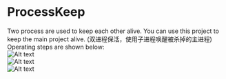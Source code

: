 # ProcessKeep
Two process are used to keep each other alive. You can use this project to keep the main project alive. (双进程保活，使用子进程唤醒被杀掉的主进程)  
Operating steps are shown below:  
![Alt text](https://github.com/xuningjack/ProcessKeep/raw/master/app/images/1.jpg)  
![Alt text](https://github.com/xuningjack/ProcessKeep/raw/master/app/images/2.jpg)  
![Alt text](https://github.com/xuningjack/ProcessKeep/raw/master/app/images/3.jpg)  

